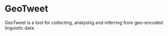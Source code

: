 # GeoTweet

GeoTweet is a tool for collecting, analysing and inferring from geo-encoded
linguistic data.

